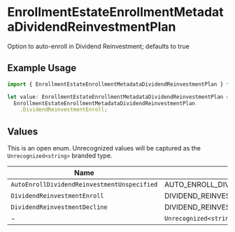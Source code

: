 # EnrollmentEstateEnrollmentMetadataDividendReinvestmentPlan

Option to auto-enroll in Dividend Reinvestment; defaults to true

## Example Usage

```typescript
import { EnrollmentEstateEnrollmentMetadataDividendReinvestmentPlan } from "@apexfintechsolutions/ascend-sdk/models/components";

let value: EnrollmentEstateEnrollmentMetadataDividendReinvestmentPlan =
  EnrollmentEstateEnrollmentMetadataDividendReinvestmentPlan
    .DividendReinvestmentEnroll;
```

## Values

This is an open enum. Unrecognized values will be captured as the `Unrecognized<string>` branded type.

| Name                                          | Value                                         |
| --------------------------------------------- | --------------------------------------------- |
| `AutoEnrollDividendReinvestmentUnspecified`   | AUTO_ENROLL_DIVIDEND_REINVESTMENT_UNSPECIFIED |
| `DividendReinvestmentEnroll`                  | DIVIDEND_REINVESTMENT_ENROLL                  |
| `DividendReinvestmentDecline`                 | DIVIDEND_REINVESTMENT_DECLINE                 |
| -                                             | `Unrecognized<string>`                        |